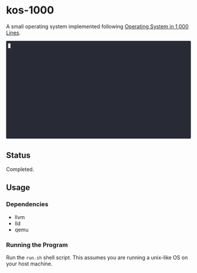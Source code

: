 # kos-1000

A small operating system implemented following 
[Operating System in 1,000 Lines](https://operating-system-in-1000-lines.vercel.app/en/).

![Demo](./demo.gif)

## Status 

Completed.

## Usage

### Dependencies

- llvm
- lld
- qemu 

###  Running the Program

Run the `run.sh` shell script. This assumes you are running a unix-like OS on your host machine.



